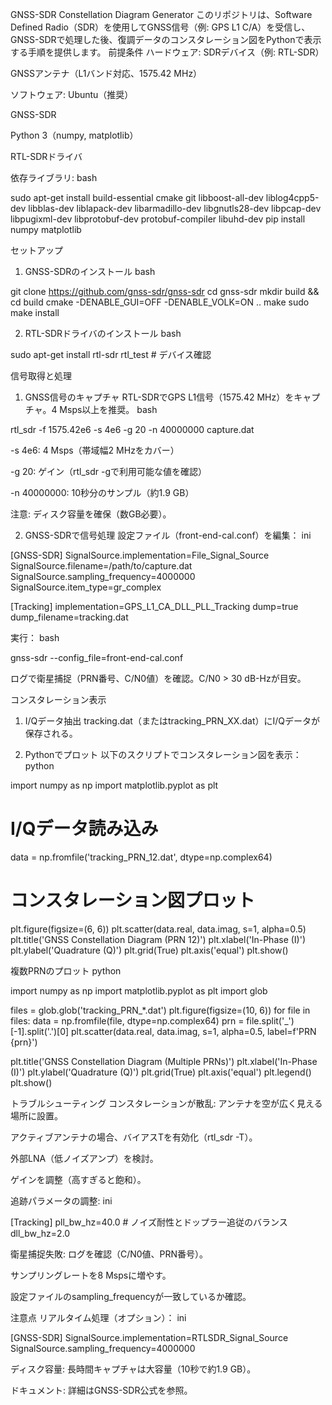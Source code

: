 GNSS-SDR Constellation Diagram Generator
このリポジトリは、Software Defined Radio（SDR）を使用してGNSS信号（例: GPS L1 C/A）を受信し、GNSS-SDRで処理した後、復調データのコンスタレーション図をPythonで表示する手順を提供します。
前提条件
ハードウェア:
SDRデバイス（例: RTL-SDR）

GNSSアンテナ（L1バンド対応、1575.42 MHz）

ソフトウェア:
Ubuntu（推奨）

GNSS-SDR

Python 3（numpy, matplotlib）

RTL-SDRドライバ

依存ライブラリ:
bash

sudo apt-get install build-essential cmake git libboost-all-dev liblog4cpp5-dev libblas-dev liblapack-dev libarmadillo-dev libgnutls28-dev libpcap-dev libpugixml-dev libprotobuf-dev protobuf-compiler libuhd-dev
pip install numpy matplotlib

セットアップ
1. GNSS-SDRのインストール
bash

git clone https://github.com/gnss-sdr/gnss-sdr
cd gnss-sdr
mkdir build && cd build
cmake -DENABLE_GUI=OFF -DENABLE_VOLK=ON ..
make
sudo make install

2. RTL-SDRドライバのインストール
bash

sudo apt-get install rtl-sdr
rtl_test  # デバイス確認

信号取得と処理
1. GNSS信号のキャプチャ
RTL-SDRでGPS L1信号（1575.42 MHz）をキャプチャ。4 Msps以上を推奨。
bash

rtl_sdr -f 1575.42e6 -s 4e6 -g 20 -n 40000000 capture.dat

-s 4e6: 4 Msps（帯域幅2 MHzをカバー）

-g 20: ゲイン（rtl_sdr -gで利用可能な値を確認）

-n 40000000: 10秒分のサンプル（約1.9 GB）

注意: ディスク容量を確保（数GB必要）。

2. GNSS-SDRで信号処理
設定ファイル（front-end-cal.conf）を編集：
ini

[GNSS-SDR]
SignalSource.implementation=File_Signal_Source
SignalSource.filename=/path/to/capture.dat
SignalSource.sampling_frequency=4000000
SignalSource.item_type=gr_complex

[Tracking]
implementation=GPS_L1_CA_DLL_PLL_Tracking
dump=true
dump_filename=tracking.dat

実行：
bash

gnss-sdr --config_file=front-end-cal.conf

ログで衛星捕捉（PRN番号、C/N0値）を確認。C/N0 > 30 dB-Hzが目安。

コンスタレーション表示
1. I/Qデータ抽出
tracking.dat（またはtracking_PRN_XX.dat）にI/Qデータが保存される。

2. Pythonでプロット
以下のスクリプトでコンスタレーション図を表示：
python

import numpy as np
import matplotlib.pyplot as plt

# I/Qデータ読み込み
data = np.fromfile('tracking_PRN_12.dat', dtype=np.complex64)

# コンスタレーション図プロット
plt.figure(figsize=(6, 6))
plt.scatter(data.real, data.imag, s=1, alpha=0.5)
plt.title('GNSS Constellation Diagram (PRN 12)')
plt.xlabel('In-Phase (I)')
plt.ylabel('Quadrature (Q)')
plt.grid(True)
plt.axis('equal')
plt.show()

複数PRNのプロット
python

import numpy as np
import matplotlib.pyplot as plt
import glob

files = glob.glob('tracking_PRN_*.dat')
plt.figure(figsize=(10, 6))
for file in files:
    data = np.fromfile(file, dtype=np.complex64)
    prn = file.split('_')[-1].split('.')[0]
    plt.scatter(data.real, data.imag, s=1, alpha=0.5, label=f'PRN {prn}')

plt.title('GNSS Constellation Diagram (Multiple PRNs)')
plt.xlabel('In-Phase (I)')
plt.ylabel('Quadrature (Q)')
plt.grid(True)
plt.axis('equal')
plt.legend()
plt.show()

トラブルシューティング
コンスタレーションが散乱:
アンテナを空が広く見える場所に設置。

アクティブアンテナの場合、バイアスTを有効化（rtl_sdr -T）。

外部LNA（低ノイズアンプ）を検討。

ゲインを調整（高すぎると飽和）。

追跡パラメータの調整:
ini

[Tracking]
pll_bw_hz=40.0  # ノイズ耐性とドップラー追従のバランス
dll_bw_hz=2.0

衛星捕捉失敗:
ログを確認（C/N0値、PRN番号）。

サンプリングレートを8 Mspsに増やす。

設定ファイルのsampling_frequencyが一致しているか確認。

注意点
リアルタイム処理（オプション）：
ini

[GNSS-SDR]
SignalSource.implementation=RTLSDR_Signal_Source
SignalSource.sampling_frequency=4000000

ディスク容量: 長時間キャプチャは大容量（10秒で約1.9 GB）。

ドキュメント: 詳細はGNSS-SDR公式を参照。

